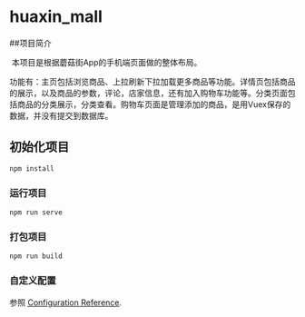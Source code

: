 # huaxin_mall

##项目简介

​	本项目是根据蘑菇街App的手机端页面做的整体布局。

​	功能有：主页包括浏览商品、上拉刷新下拉加载更多商品等功能。详情页包括商品的展示，以及商品的参数，评论，店家信息，还有加入购物车功能等。分类页面包括商品的分类展示，分类查看。购物车页面是管理添加的商品，是用Vuex保存的数据，并没有提交到数据库。

## 初始化项目
```
npm install
```

### 运行项目
```
npm run serve
```

### 打包项目
```
npm run build
```

### 自定义配置
参照 [Configuration Reference](https://cli.vuejs.org/config/).
